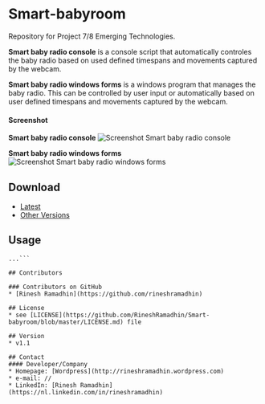 # Smart-babyroom
 Repository for Project 7/8 Emerging Technologies.

**Smart baby radio console** is a console script that automatically controles the baby radio based on used defined timespans and movements captured by the webcam. 

**Smart baby radio windows forms** is a windows program that manages the baby radio. This can be controlled by user input or automatically based on user defined timespans and movements captured by the webcam.

#### Screenshot

**Smart baby radio console**
![Screenshot Smart baby radio console](https://rineshramadhin.files.wordpress.com/2015/06/smart-baby-radio_console.png "screenshot Smart baby radio console")

**Smart baby radio windows forms**
![Screenshot Smart baby radio windows forms](https://rineshramadhin.files.wordpress.com/2015/06/smart-baby-radio_windows-forms1.png "screenshot Smart baby radio windows forms")

## Download
* [Latest](https://github.com/RineshRamadhin/Smart-babyroom/archive/master.zip)
* [Other Versions](https://github.com/RineshRamadhin/Smart-babyroom/releases)

## Usage
```$ git clone https://github.com/RineshRamadhin/smart-babyroom.git
...```

## Contributors

### Contributors on GitHub
* [Rinesh Ramadhin](https://github.com/rineshramadhin)

## License 
* see [LICENSE](https://github.com/RineshRamadhin/Smart-babyroom/blob/master/LICENSE.md) file

## Version 
* v1.1

## Contact
#### Developer/Company
* Homepage: [Wordpress](http://rineshramadhin.wordpress.com)
* e-mail: //
* LinkedIn: [Rinesh Ramadhin](https://nl.linkedin.com/in/rineshramadhin)
